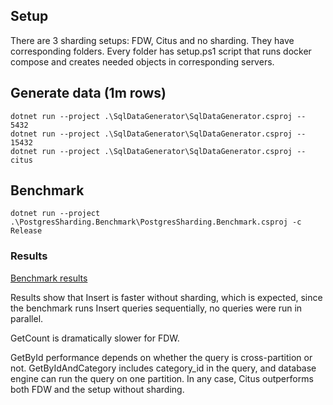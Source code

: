 ## Setup

There are 3 sharding setups: FDW, Citus and no sharding. They have corresponding folders. Every folder has setup.ps1 script that runs docker compose and creates needed objects in corresponding servers.

## Generate data (1m rows)
```
dotnet run --project .\SqlDataGenerator\SqlDataGenerator.csproj -- 5432
dotnet run --project .\SqlDataGenerator\SqlDataGenerator.csproj -- 15432
dotnet run --project .\SqlDataGenerator\SqlDataGenerator.csproj -- citus
```

## Benchmark

```
dotnet run --project .\PostgresSharding.Benchmark\PostgresSharding.Benchmark.csproj -c Release
```

### Results

[Benchmark results](./BenchmarkDotNet.Artifacts/results/PostgresSharding.Benchmark.ReadWriteBenchmark-report-github.md)

Results show that Insert is faster without sharding, which is expected, since the benchmark runs Insert queries sequentially, no queries were run in parallel.

GetCount is dramatically slower for FDW.

GetById performance depends on whether the query is cross-partition or not. GetByIdAndCategory includes category_id in the query, and database engine can run the query on one partition. In any case, Citus outperforms both FDW and the setup without sharding.
